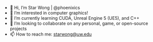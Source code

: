 - 👋 Hi, I’m Star Wong | @phoenixics
- 👀 I’m interested in computer graphics!
- 🌱 I’m currently learning CUDA, Unreal Engine 5 (UE5), and C++
- 💞️ I’m looking to collaborate on any personal, game, or open-source projects
- 📫 How to reach me: starwong@uw.edu

<!---
phoenixics/phoenixics is a ✨ special ✨ repository because its `README.md` (this file) appears on your GitHub profile.
You can click the Preview link to take a look at your changes.
--->

